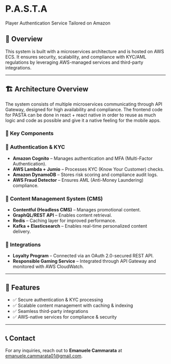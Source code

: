 # P.A.S.T.A
Player Authentication Service Tailored on Amazon 

## 📌 Overview
This system is built with a microservices architecture and is hosted on AWS ECS. It ensures security, scalability, and compliance with KYC/AML regulations by leveraging AWS-managed services and third-party integrations.

---

## 🏗 Architecture Overview
The system consists of multiple microservices communicating through API Gateway, designed for high availability and compliance.
The frontend code for PASTA can be done in react + react native in order to reuse as much logic and code as possible and give it a native feeling for the mobile apps.

### 🔑 **Key Components**

### 🛂 **Authentication & KYC**
- **Amazon Cognito** – Manages authentication and MFA (Multi-Factor Authentication).
- **AWS Lambda + Jumio** – Processes KYC (Know Your Customer) checks.
- **Amazon DynamoDB** – Stores risk scoring and compliance audit logs.
- **AWS Fraud Detector** – Ensures AML (Anti-Money Laundering) compliance.

### 📝 **Content Management System (CMS)**
- **Contentful (Headless CMS)** – Manages promotional content.
- **GraphQL/REST API** – Enables content retrieval.
- **Redis** – Caching layer for improved performance.
- **Kafka + Elasticsearch** – Enables real-time personalized content delivery.

### 🔗 **Integrations**
- **Loyalty Program** – Connected via an OAuth 2.0-secured REST API.
- **Responsible Gaming Service** – Integrated through API Gateway and monitored with AWS CloudWatch.

---

## 📌 Features
- ✅ Secure authentication & KYC processing
- ✅ Scalable content management with caching & indexing
- ✅ Seamless third-party integrations
- ✅ AWS-native services for compliance & security

---

## 📞 Contact
For any inquiries, reach out to **Emanuele Cammarata** at emanuele.cammarata01@gmail.com.
